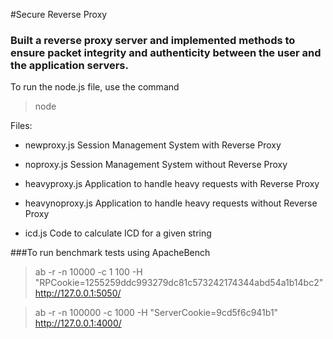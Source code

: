 #Secure Reverse Proxy
### Built a reverse proxy server and implemented methods to ensure packet integrity and authenticity between the user and the application servers.


To run the node.js file, use the command

> node <filename>

Files:

* newproxy.js
Session Management System with Reverse Proxy

* noproxy.js
Session Management System without Reverse Proxy

* heavyproxy.js
Application to handle heavy requests with Reverse Proxy

* heavynoproxy.js
Application to handle heavy requests without Reverse Proxy

* icd.js 
Code to calculate ICD for a given string


###To run benchmark tests using ApacheBench

> ab -r -n 10000 -c 1 100 -H "RPCookie=1255259ddc993279dc81c573242174344abd54a1b14bc2" http://127.0.0.1:5050/

> ab -r -n 100000 -c 1000 -H "ServerCookie=9cd5f6c941b1" http://127.0.0.1:4000/
